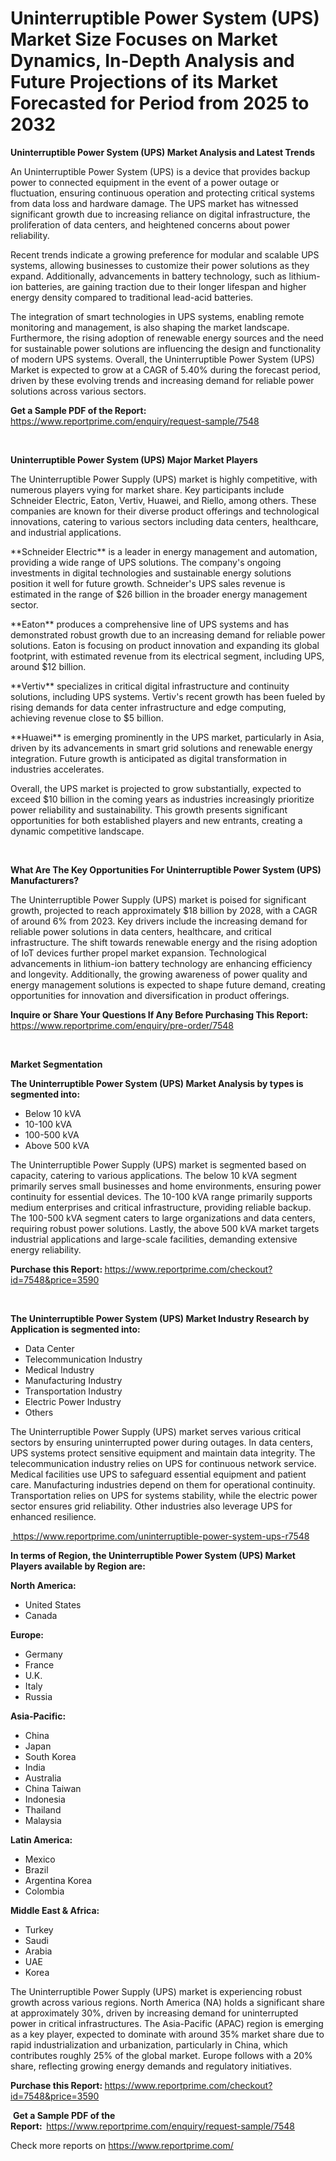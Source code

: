 <p><h1>Uninterruptible Power System (UPS) Market Size Focuses on Market Dynamics, In-Depth Analysis and Future Projections of its Market Forecasted for Period from 2025 to 2032</h1></p><p><strong>Uninterruptible Power System (UPS) Market Analysis and Latest Trends</strong></p>
<p><p>An Uninterruptible Power System (UPS) is a device that provides backup power to connected equipment in the event of a power outage or fluctuation, ensuring continuous operation and protecting critical systems from data loss and hardware damage. The UPS market has witnessed significant growth due to increasing reliance on digital infrastructure, the proliferation of data centers, and heightened concerns about power reliability. </p><p>Recent trends indicate a growing preference for modular and scalable UPS systems, allowing businesses to customize their power solutions as they expand. Additionally, advancements in battery technology, such as lithium-ion batteries, are gaining traction due to their longer lifespan and higher energy density compared to traditional lead-acid batteries. </p><p>The integration of smart technologies in UPS systems, enabling remote monitoring and management, is also shaping the market landscape. Furthermore, the rising adoption of renewable energy sources and the need for sustainable power solutions are influencing the design and functionality of modern UPS systems. Overall, the Uninterruptible Power System (UPS) Market is expected to grow at a CAGR of 5.40% during the forecast period, driven by these evolving trends and increasing demand for reliable power solutions across various sectors.</p></p>
<p><strong>Get a Sample PDF of the Report:&nbsp;</strong> <a href="https://www.reportprime.com/enquiry/request-sample/7548?utm_campaign=3192&utm_medium=2&utm_source=Github&utm_content=ia&utm_term=19032025&utm_id=uninterruptible-power-system-ups">https://www.reportprime.com/enquiry/request-sample/7548</a></p>
<p>&nbsp;</p>
<p><strong>Uninterruptible Power System (UPS) Major Market Players</strong></p>
<p><p>The Uninterruptible Power Supply (UPS) market is highly competitive, with numerous players vying for market share. Key participants include Schneider Electric, Eaton, Vertiv, Huawei, and Riello, among others. These companies are known for their diverse product offerings and technological innovations, catering to various sectors including data centers, healthcare, and industrial applications.</p><p>**Schneider Electric** is a leader in energy management and automation, providing a wide range of UPS solutions. The company's ongoing investments in digital technologies and sustainable energy solutions position it well for future growth. Schneider's UPS sales revenue is estimated in the range of $26 billion in the broader energy management sector.</p><p>**Eaton** produces a comprehensive line of UPS systems and has demonstrated robust growth due to an increasing demand for reliable power solutions. Eaton is focusing on product innovation and expanding its global footprint, with estimated revenue from its electrical segment, including UPS, around $12 billion.</p><p>**Vertiv** specializes in critical digital infrastructure and continuity solutions, including UPS systems. Vertiv's recent growth has been fueled by rising demands for data center infrastructure and edge computing, achieving revenue close to $5 billion.</p><p>**Huawei** is emerging prominently in the UPS market, particularly in Asia, driven by its advancements in smart grid solutions and renewable energy integration. Future growth is anticipated as digital transformation in industries accelerates.</p><p>Overall, the UPS market is projected to grow substantially, expected to exceed $10 billion in the coming years as industries increasingly prioritize power reliability and sustainability. This growth presents significant opportunities for both established players and new entrants, creating a dynamic competitive landscape.</p></p>
<p>&nbsp;</p>
<p><strong>What Are The Key Opportunities For Uninterruptible Power System (UPS) Manufacturers?</strong></p>
<p><p>The Uninterruptible Power Supply (UPS) market is poised for significant growth, projected to reach approximately $18 billion by 2028, with a CAGR of around 6% from 2023. Key drivers include the increasing demand for reliable power solutions in data centers, healthcare, and critical infrastructure. The shift towards renewable energy and the rising adoption of IoT devices further propel market expansion. Technological advancements in lithium-ion battery technology are enhancing efficiency and longevity. Additionally, the growing awareness of power quality and energy management solutions is expected to shape future demand, creating opportunities for innovation and diversification in product offerings.</p></p>
<p><strong>Inquire or Share Your Questions If Any Before Purchasing This Report:</strong> <a href="https://www.reportprime.com/enquiry/pre-order/7548?utm_campaign=3192&utm_medium=2&utm_source=Github&utm_content=ia&utm_term=19032025&utm_id=uninterruptible-power-system-ups">https://www.reportprime.com/enquiry/pre-order/7548</a></p>
<p>&nbsp;</p>
<p><strong>Market Segmentation</strong></p>
<p><strong>The Uninterruptible Power System (UPS) Market Analysis by types is segmented into:</strong></p>
<p><ul><li>Below 10 kVA</li><li>10-100 kVA</li><li>100-500 kVA</li><li>Above 500 kVA</li></ul></p>
<p><p>The Uninterruptible Power Supply (UPS) market is segmented based on capacity, catering to various applications. The below 10 kVA segment primarily serves small businesses and home environments, ensuring power continuity for essential devices. The 10-100 kVA range primarily supports medium enterprises and critical infrastructure, providing reliable backup. The 100-500 kVA segment caters to large organizations and data centers, requiring robust power solutions. Lastly, the above 500 kVA market targets industrial applications and large-scale facilities, demanding extensive energy reliability.</p></p>
<p><strong>Purchase this Report:&nbsp;</strong><a href="https://www.reportprime.com/checkout?id=7548&price=3590&utm_campaign=3192&utm_medium=2&utm_source=Github&utm_content=ia&utm_term=19032025&utm_id=uninterruptible-power-system-ups">https://www.reportprime.com/checkout?id=7548&price=3590</a></p>
<p>&nbsp;</p>
<p><strong>The Uninterruptible Power System (UPS) Market Industry Research by Application is segmented into:</strong></p>
<p><ul><li>Data Center</li><li>Telecommunication Industry</li><li>Medical Industry</li><li>Manufacturing Industry</li><li>Transportation Industry</li><li>Electric Power Industry</li><li>Others</li></ul></p>
<p><p>The Uninterruptible Power Supply (UPS) market serves various critical sectors by ensuring uninterrupted power during outages. In data centers, UPS systems protect sensitive equipment and maintain data integrity. The telecommunication industry relies on UPS for continuous network service. Medical facilities use UPS to safeguard essential equipment and patient care. Manufacturing industries depend on them for operational continuity. Transportation relies on UPS for systems stability, while the electric power sector ensures grid reliability. Other industries also leverage UPS for enhanced resilience.</p></p>
<p><a href="https://www.reportprime.com/uninterruptible-power-system-ups-r7548?utm_campaign=3192&utm_medium=2&utm_source=Github&utm_content=ia&utm_term=19032025&utm_id=uninterruptible-power-system-ups">&nbsp;https://www.reportprime.com/uninterruptible-power-system-ups-r7548</a></p>
<p><strong>In terms of Region, the Uninterruptible Power System (UPS) Market Players available by Region are:</strong></p>
<p>
    <p> <strong> North America: </strong>
        <ul>
            <li>United States</li>
            <li>Canada</li>
        </ul>
        </p> 
    <p> <strong> Europe: </strong>
        <ul>
            <li>Germany</li>
            <li>France</li>
            <li>U.K.</li>
            <li>Italy</li>
            <li>Russia</li>
        </ul>
        </p> 
    <p> <strong> Asia-Pacific: </strong>
        <ul>
            <li>China</li>
            <li>Japan</li>
            <li>South Korea</li>
            <li>India</li>
            <li>Australia</li>
            <li>China Taiwan</li>
            <li>Indonesia</li>
            <li>Thailand</li>
            <li>Malaysia</li>
        </ul>
        </p> 
    <p> <strong> Latin America: </strong>
        <ul>
            <li>Mexico</li>
            <li>Brazil</li>
            <li>Argentina Korea</li>
            <li>Colombia</li>
        </ul>
        </p> 
    <p> <strong> Middle East & Africa: </strong>
        <ul>
            <li>Turkey</li>
            <li>Saudi</li>
            <li>Arabia</li>
            <li>UAE</li>
            <li>Korea</li>
        </ul>
    </p>
    </p>
<p><p>The Uninterruptible Power Supply (UPS) market is experiencing robust growth across various regions. North America (NA) holds a significant share at approximately 30%, driven by increasing demand for uninterrupted power in critical infrastructures. The Asia-Pacific (APAC) region is emerging as a key player, expected to dominate with around 35% market share due to rapid industrialization and urbanization, particularly in China, which contributes roughly 25% of the global market. Europe follows with a 20% share, reflecting growing energy demands and regulatory initiatives.</p></p>
<p><strong>Purchase this Report: </strong><a href="https://www.reportprime.com/checkout?id=7548&price=3590&utm_campaign=3192&utm_medium=2&utm_source=Github&utm_content=ia&utm_term=19032025&utm_id=uninterruptible-power-system-ups">https://www.reportprime.com/checkout?id=7548&price=3590</a></p>
<p>&nbsp;<strong>Get a Sample PDF of the Report:&nbsp;&nbsp;</strong><a href="https://www.reportprime.com/enquiry/request-sample/7548?utm_campaign=3192&utm_medium=2&utm_source=Github&utm_content=ia&utm_term=19032025&utm_id=uninterruptible-power-system-ups">https://www.reportprime.com/enquiry/request-sample/7548</a></p>
<p><strong></strong></p>
<p>Check more reports on <a href="https://www.reportprime.com/?utm_campaign=3192&utm_medium=2&utm_source=Github&utm_content=ia&utm_term=19032025&utm_id=uninterruptible-power-system-ups">https://www.reportprime.com/</a></p>